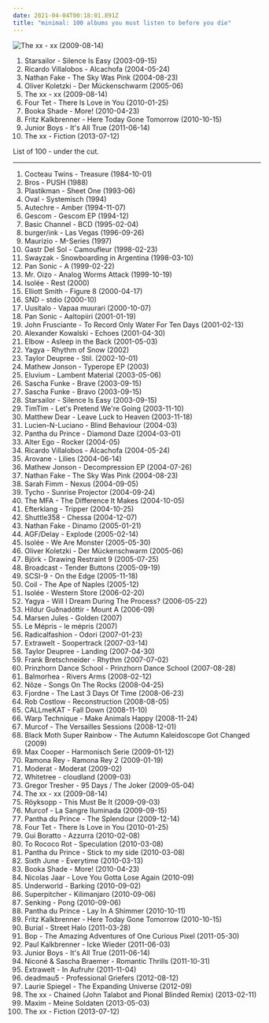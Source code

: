 ```yaml
---
date: 2021-04-04T00:18:01.891Z
title: "minimal: 100 albums you must listen to before you die"
---
```

![The xx - xx (2009-08-14)](http://coverartarchive.org/release/2d9f9aac-1884-3939-a3b7-01437151e495/7167631451-500.jpg "The xx - xx (2009-08-14)")
<ol class="albums">
<li data-cover="https://img.discogs.com/-mn5m6C8PS1GcbLRs7crnsvmqq0=/fit-in/600x600/filters:strip_icc():format(jpeg):mode_rgb():quality(90)/discogs-images/R-7098914-1433699223-2052.jpeg.jpg" data-tags="britpop, indie rock" role="button">Starsailor - Silence Is Easy (2003-09-15)</li>
<li data-cover="http://coverartarchive.org/release/1d2e508d-a47c-4c8d-b030-93f08b9dd5aa/28509218674-500.jpg" data-tags="minimal, minimal techno" role="button">Ricardo Villalobos - Alcachofa (2004-05-24)</li>
<li data-cover="https://via.placeholder.com/450" data-tags="minimal" role="button">Nathan Fake - The Sky Was Pink (2004-08-23)</li>
<li data-cover="https://img.discogs.com/S688Ot5CeRqIzeqt6V21COEqC2g=/fit-in/600x600/filters:strip_icc():format(jpeg):mode_rgb():quality(90)/discogs-images/R-12557676-1537612593-3353.jpeg.jpg" data-tags="electronic, techno, minimal" role="button">Oliver Koletzki - Der Mückenschwarm (2005-06)</li>
<li data-cover="http://coverartarchive.org/release/2d9f9aac-1884-3939-a3b7-01437151e495/7167631451-500.jpg" data-tags="indie" role="button">The xx - xx (2009-08-14)</li>
<li data-cover="http://coverartarchive.org/release/8b2abdde-9acb-44dd-84de-42592224123a/21122160818-500.jpg" data-tags="idm, electronic" role="button">Four Tet - There Is Love in You (2010-01-25)</li>
<li data-cover="http://coverartarchive.org/release/f94c8e34-1c57-4f83-b6bb-f1095aee51f7/12501105197-500.jpg" data-tags="techno, minimal, electronic" role="button">Booka Shade - More! (2010-04-23)</li>
<li data-cover="http://coverartarchive.org/release/8aa7e7a2-d6f1-4627-83d7-4ab7b9a63dcc/4931837965-500.jpg" data-tags="minimal" role="button">Fritz Kalkbrenner - Here Today Gone Tomorrow (2010-10-15)</li>
<li data-cover="https://img.discogs.com/z9f81NG8CjM29-HgnG9nFV63g-c=/fit-in/600x600/filters:strip_icc():format(jpeg):mode_rgb():quality(90)/discogs-images/R-9861750-1487608973-7636.jpeg.jpg" data-tags="chillout, electronic, electropop, indie, indie electronic, indietronica, minimal, canadian, synthpop, alternative dance, synth-pop, domino, stealth, de cumparat" role="button">Junior Boys - It's All True (2011-06-14)</li>
<li data-cover="http://coverartarchive.org/release/910f52ac-6f28-4ea3-9946-c10526357f18/24086155537-500.jpg" data-tags="electronic, indie, alternative, indie pop, indie rock, post-punk, minimal, dream pop, lush, minimal pop" role="button">The xx - Fiction (2013-07-12)</li>
</ol>
List of 100 - under the cut.
<!-- more -->

_________________

<ol class="albums">
<li data-cover="http://coverartarchive.org/release/bc6dee20-448c-387d-8eb4-a7cb737ae1b7/23441368012-500.jpg" data-tags="dream pop" role="button">
Cocteau Twins - Treasure (1984-10-01)
</li>
<li data-cover="http://coverartarchive.org/release/b993ef7e-4e23-4b11-adbb-dfe99bb1f0de/1958696627-500.jpg" data-tags="electro, minimal, deep mix" role="button">
Bros - PUSH (1988)
</li>
<li data-cover="http://coverartarchive.org/release/816ab068-a4c6-4446-a1cd-9410c83bb6fc/16199660228-500.jpg" data-tags="techno, minimal" role="button">
Plastikman - Sheet One (1993-06)
</li>
<li data-cover="http://coverartarchive.org/release/2e728075-e9fc-49e3-bd01-5a8f37de464a/6485162992-500.jpg" data-tags="ambient, minimal, emd, electronic, experimental" role="button">
Oval - Systemisch (1994)
</li>
<li data-cover="https://via.placeholder.com/450" data-tags="idm, ambient, electronic" role="button">
Autechre - Amber (1994-11-07)
</li>
<li data-cover="http://coverartarchive.org/release/a0197c94-5f06-39fa-a69a-470c5101c186/16747762348-500.jpg" data-tags="electronic, electronica, experimental, minimal, idm, 90s, glitch, ambient techno, skam, n01s3 n k00l" role="button">
Gescom - Gescom EP (1994-12)
</li>
<li data-cover="http://coverartarchive.org/release/56a05885-5961-3073-ba52-73821983c2e5/21512115727-500.jpg" data-tags="techno, minimal" role="button">
Basic Channel - BCD (1995-02-04)
</li>
<li data-cover="https://img.discogs.com/z_fDluWrQD3TARDlaoI77uCIqYs=/fit-in/600x600/filters:strip_icc():format(jpeg):mode_rgb():quality(90)/discogs-images/R-33417-1505062131-3293.jpeg.jpg" data-tags="electronic, dub, techno, minimal, cologne, music i want to check out" role="button">
burger/ink - Las Vegas (1996-09-26)
</li>
<li data-cover="http://coverartarchive.org/release/331650e4-4d36-4f8e-ad3f-f7180799b303/14633049903-500.jpg" data-tags="techno, minimal" role="button">
Maurizio - M-Series (1997)
</li>
<li data-cover="https://img.discogs.com/mChrEU4wn1jn11ewNOFPvpZ5joI=/fit-in/500x518/filters:strip_icc():format(jpeg):mode_rgb():quality(90)/discogs-images/R-1495118-1398677026-9915.jpeg.jpg" data-tags="minimal, perfection, grapefruits and limes" role="button">
Gastr Del Sol - Camoufleur (1998-02-23)
</li>
<li data-cover="http://coverartarchive.org/release/86df032d-421a-49c1-9331-ce9e7d38a495/4524836394-500.jpg" data-tags="electronic, techno, minimal" role="button">
Swayzak - Snowboarding in Argentina (1998-03-10)
</li>
<li data-cover="https://img.discogs.com/2zys5pHdlw_dX5EToQOlug768FM=/fit-in/600x600/filters:strip_icc():format(jpeg):mode_rgb():quality(90)/discogs-images/R-1452191-1407063711-3592.jpeg.jpg" data-tags="electronic, minimal" role="button">
Pan Sonic - A (1999-02-22)
</li>
<li data-cover="http://coverartarchive.org/release/97d6229b-be51-434b-96d5-53579cf27952/20372962851-500.jpg" data-tags="electronic, electro" role="button">
Mr. Oizo - Analog Worms Attack (1999-10-19)
</li>
<li data-cover="https://img.discogs.com/z5rTtWuqysDNQVfcqLtrPNt05mg=/fit-in/600x579/filters:strip_icc():format(jpeg):mode_rgb():quality(90)/discogs-images/R-6439-1563439630-1030.jpeg.jpg" data-tags="minimal" role="button">
Isolée - Rest (2000)
</li>
<li data-cover="http://coverartarchive.org/release/8bc521b4-57af-4b4c-88a1-ad214c9c6516/9560550155-500.jpg" data-tags="singer-songwriter, indie" role="button">
Elliott Smith - Figure 8 (2000-04-17)
</li>
<li data-cover="http://coverartarchive.org/release/eebc9746-51a6-4877-9cff-f932fecadd9e/28585007866-500.jpg" data-tags="minimal" role="button">
SND - stdio (2000-10)
</li>
<li data-cover="http://coverartarchive.org/release/d6e0508a-98ee-4b11-86e3-951d8ef77480/19860844363-500.jpg" data-tags="electronica, experimental, minimal, glitch, basic channel, listen, luomo, uusitalo, vladislav delay, nice nait, swayzak, moje nice, vladel" role="button">
Uusitalo - Vapaa muurari (2000-10-07)
</li>
<li data-cover="https://via.placeholder.com/450" data-tags="minimal, electronic" role="button">
Pan Sonic - Aaltopiiri (2001-01-19)
</li>
<li data-cover="http://coverartarchive.org/release/d5f20f95-7347-4479-97e4-57046bc24d00/20385600250-500.jpg" data-tags="alternative, rock" role="button">
John Frusciante - To Record Only Water For Ten Days (2001-02-13)
</li>
<li data-cover="https://via.placeholder.com/450" data-tags="minimal" role="button">
Alexander Kowalski - Echoes (2001-04-30)
</li>
<li data-cover="https://via.placeholder.com/450" data-tags="alternative" role="button">
Elbow - Asleep in the Back (2001-05-03)
</li>
<li data-cover="http://coverartarchive.org/release/cf6af256-9114-452c-a699-f7103285cbfc/11692310343-500.jpg" data-tags="ambient, minimal, winter" role="button">
Yagya - Rhythm of Snow (2002)
</li>
<li data-cover="https://via.placeholder.com/450" data-tags="ambient, minimal, glitch" role="button">
Taylor Deupree - Stil. (2002-10-01)
</li>
<li data-cover="https://img.discogs.com/VVnJyRH27Hsh2X6Tb-lf_72Tyaw=/fit-in/600x604/filters:strip_icc():format(jpeg):mode_rgb():quality(90)/discogs-images/R-6329619-1416611959-9411.jpeg.jpg" data-tags="tech house, minimal, rhytmer" role="button">
Mathew Jonson - Typerope EP (2003)
</li>
<li data-cover="http://coverartarchive.org/release/0a37bee7-e8bc-4902-bcd9-b99efd7b5d58/21530586130-500.jpg" data-tags="ambient" role="button">
Eluvium - Lambent Material (2003-05-06)
</li>
<li data-cover="http://coverartarchive.org/release/cf65bb70-26e0-4d31-9159-1783113f54e6/4932217848-500.jpg" data-tags="electronic, techno, minimal" role="button">
Sascha Funke - Brave (2003-09-15)
</li>
<li data-cover="https://img.discogs.com/1Y7Mz0peASoouiR_LWTaREIRKiQ=/fit-in/600x593/filters:strip_icc():format(jpeg):mode_rgb():quality(90)/discogs-images/R-42296-1294263771.jpeg.jpg" data-tags="minimal" role="button">
Sascha Funke - Bravo (2003-09-15)
</li>
<li data-cover="https://img.discogs.com/-mn5m6C8PS1GcbLRs7crnsvmqq0=/fit-in/600x600/filters:strip_icc():format(jpeg):mode_rgb():quality(90)/discogs-images/R-7098914-1433699223-2052.jpeg.jpg" data-tags="britpop, indie rock" role="button">
Starsailor - Silence Is Easy (2003-09-15)
</li>
<li data-cover="https://img.discogs.com/C-l1-NaIBe65hdXXPEbI38KiOuI=/fit-in/170x170/filters:strip_icc():format(jpeg):mode_rgb():quality(90)/discogs-images/R-207492-001.gif.jpg" data-tags="electronic, experimental, minimal, bpitch control, german, horstaxe" role="button">
TimTim - Let's Pretend We're Going (2003-11-10)
</li>
<li data-cover="http://coverartarchive.org/release/ab33d59d-8e92-4487-8635-6a00f2549062/7729589344-500.jpg" data-tags="minimal" role="button">
Matthew Dear - Leave Luck to Heaven (2003-11-18)
</li>
<li data-cover="https://via.placeholder.com/450" data-tags="minimal" role="button">
Lucien-N-Luciano - Blind Behaviour (2004-03)
</li>
<li data-cover="http://coverartarchive.org/release/478690fd-b802-4914-98ee-34536d28b377/23900060841-500.jpg" data-tags="electronic, techno, minimal, minimal techno" role="button">
Pantha du Prince - Diamond Daze (2004-03-01)
</li>
<li data-cover="https://img.discogs.com/mpF_Ox1Zzq43TumBN10EeSVTdA8=/fit-in/600x600/filters:strip_icc():format(jpeg):mode_rgb():quality(90)/discogs-images/R-1903546-1251349765.jpeg.jpg" data-tags="electronic, minimal, 00s, things i need to discover" role="button">
Alter Ego - Rocker (2004-05)
</li>
<li data-cover="http://coverartarchive.org/release/1d2e508d-a47c-4c8d-b030-93f08b9dd5aa/28509218674-500.jpg" data-tags="minimal, minimal techno" role="button">
Ricardo Villalobos - Alcachofa (2004-05-24)
</li>
<li data-cover="http://coverartarchive.org/release/8ddc1268-5d8c-4ef6-a15b-8c0d2a8f5456/5492614802-500.jpg" data-tags="ambient, idm" role="button">
Arovane - Lilies (2004-06-14)
</li>
<li data-cover="https://via.placeholder.com/450" data-tags="minimal" role="button">
Mathew Jonson - Decompression EP (2004-07-26)
</li>
<li data-cover="https://via.placeholder.com/450" data-tags="minimal" role="button">
Nathan Fake - The Sky Was Pink (2004-08-23)
</li>
<li data-cover="https://img.discogs.com/CsLDbhLLpzaPlBwqw6hnnjkqAxY=/fit-in/600x600/filters:strip_icc():format(jpeg):mode_rgb():quality(90)/discogs-images/R-17513299-1613874623-1281.jpeg.jpg" data-tags="chillout, electronic, minimal" role="button">
Sarah Fimm - Nexus (2004-09-05)
</li>
<li data-cover="http://coverartarchive.org/release/dde87d49-f100-40dc-bec3-8006175ab230/3404861634-500.jpg" data-tags="electronic" role="button">
Tycho - Sunrise Projector (2004-09-24)
</li>
<li data-cover="https://img.discogs.com/IsuWdDBEGrLH01Y0KGazq5poxsQ=/fit-in/600x594/filters:strip_icc():format(jpeg):mode_rgb():quality(90)/discogs-images/R-2423757-1505949892-1829.jpeg.jpg" data-tags="chillout, electronic, house, minimal, schmitz wellen, mdmadam" role="button">
The MFA - The Difference It Makes (2004-10-05)
</li>
<li data-cover="https://via.placeholder.com/450" data-tags="post-rock, electronic" role="button">
Efterklang - Tripper (2004-10-25)
</li>
<li data-cover="http://coverartarchive.org/release/9ebe5dbf-c5c8-4a3b-b064-c4aa9bd73cbb/1892845713-500.jpg" data-tags="electronic, ambient, experimental, usa, minimal, glitch" role="button">
Shuttle358 - Chessa (2004-12-07)
</li>
<li data-cover="https://img.discogs.com/KJBLrqEipp_HNEwxJn9buNvHNUw=/fit-in/600x600/filters:strip_icc():format(jpeg):mode_rgb():quality(90)/discogs-images/R-8102403-1455187160-8225.jpeg.jpg" data-tags="electronic, minimal, minimal techno, traum schallplatten" role="button">
Nathan Fake - Dinamo (2005-01-21)
</li>
<li data-cover="http://coverartarchive.org/release/fe110d50-71d2-47ca-8101-56f07d07fb66/15671147481-500.jpg" data-tags="minimal" role="button">
AGF/Delay - Explode (2005-02-14)
</li>
<li data-cover="https://img.discogs.com/miSQF1ZEr8MuVJ4BUikC7w0adAM=/fit-in/600x597/filters:strip_icc():format(jpeg):mode_rgb():quality(90)/discogs-images/R-458743-1504905798-8860.jpeg.jpg" data-tags="electronic, minimal" role="button">
Isolée - We Are Monster (2005-05-30)
</li>
<li data-cover="https://img.discogs.com/S688Ot5CeRqIzeqt6V21COEqC2g=/fit-in/600x600/filters:strip_icc():format(jpeg):mode_rgb():quality(90)/discogs-images/R-12557676-1537612593-3353.jpeg.jpg" data-tags="electronic, techno, minimal" role="button">
Oliver Koletzki - Der Mückenschwarm (2005-06)
</li>
<li data-cover="http://coverartarchive.org/release/22a23fb5-dad5-42d3-b90f-98a7834c0fae/8147320447-500.jpg" data-tags="soundtrack, experimental, psychedelic, 2005, avant-garde" role="button">
Björk - Drawing Restraint 9 (2005-07-25)
</li>
<li data-cover="https://img.discogs.com/07m2E8SxQSIU6Yjk-ywreYIoorY=/fit-in/600x595/filters:strip_icc():format(jpeg):mode_rgb():quality(90)/discogs-images/R-13590540-1557078423-1511.jpeg.jpg" data-tags="indie, electronic, psychedelic, dream pop, warp" role="button">
Broadcast - Tender Buttons (2005-09-19)
</li>
<li data-cover="http://coverartarchive.org/release/77bb8829-bcce-4031-99f9-fb6162aecc50/3556414838-500.jpg" data-tags="electronic, minimal" role="button">
SCSI-9 - On the Edge (2005-11-18)
</li>
<li data-cover="http://coverartarchive.org/release/be5cc59e-366c-4354-943c-11b8b24c9a31/4847115971-500.jpg" data-tags="experimental, electronic, ambient, 2005, dark ambient, industrial" role="button">
Coil - The Ape of Naples (2005-12)
</li>
<li data-cover="http://coverartarchive.org/release/4e36637c-a846-4e86-b6b1-c86f9359b85e/23900597985-500.jpg" data-tags="electronica, experimental, downtempo, electro, techno, tech house, minimal, glitchy, microhouse, emusic, armchair techno, saturday halften, moonroof, akrazia" role="button">
Isolée - Western Store (2006-02-20)
</li>
<li data-cover="http://coverartarchive.org/release/3e5d6307-4f35-4801-a99b-b7c901d1941d/12865034797-500.jpg" data-tags="ambient, minimal, techno" role="button">
Yagya - Will I Dream During The Process? (2006-05-22)
</li>
<li data-cover="https://via.placeholder.com/450" data-tags="instrumental, minimal, cello, contemporary classical, iceland" role="button">
Hildur Guðnadóttir - Mount A (2006-09)
</li>
<li data-cover="https://via.placeholder.com/450" data-tags="ambient, minimal" role="button">
Marsen Jules - Golden (2007)
</li>
<li data-cover="https://via.placeholder.com/450" data-tags="ambient, piano, minimal" role="button">
Le Mépris - le mépris (2007)
</li>
<li data-cover="https://img.discogs.com/MywDPaxuVQ3uvAGl0r1u0ZbC49w=/fit-in/600x600/filters:strip_icc():format(jpeg):mode_rgb():quality(90)/discogs-images/R-6934510-1429868260-2205.jpeg.jpg" data-tags="electronic, instrumental, ambient, piano, minimal, contemporary classic, check it out later" role="button">
Radicalfashion - Odori (2007-01-23)
</li>
<li data-cover="https://img.discogs.com/bY-m83uV6RlhVdayY4vVROI8bAU=/fit-in/600x589/filters:strip_icc():format(jpeg):mode_rgb():quality(90)/discogs-images/R-963490-1178296553.jpeg.jpg" data-tags="electronic, electro, techno, minimal, minimal techno, progressive" role="button">
Extrawelt - Soopertrack (2007-03-14)
</li>
<li data-cover="https://via.placeholder.com/450" data-tags="ambient, minimal" role="button">
Taylor Deupree - Landing (2007-04-30)
</li>
<li data-cover="http://coverartarchive.org/release/041f224b-6030-4e55-b1df-32e168aef381/4514687809-500.jpg" data-tags="raster-noton, minimal, glitch" role="button">
Frank Bretschneider - Rhythm (2007-07-02)
</li>
<li data-cover="https://via.placeholder.com/450" data-tags="punk, lo-fi, post-punk, minimal, post punk, 2 s34rch, of special note, p4nk7" role="button">
Prinzhorn Dance School - Prinzhorn Dance School (2007-08-28)
</li>
<li data-cover="http://coverartarchive.org/release/7595a6c9-7ae5-4dc3-b9d1-c96f1a928f45/11979030393-500.jpg" data-tags="post-rock, piano, instrumental, ambient" role="button">
Balmorhea - Rivers Arms (2008-02-12)
</li>
<li data-cover="http://coverartarchive.org/release/8cb378a3-124f-4213-be5d-eebda83d05d4/15635845028-500.jpg" data-tags="electronic, minimal, get physical, my virtual music shelf, nasmy" role="button">
Nôze - Songs On The Rocks (2008-04-25)
</li>
<li data-cover="https://via.placeholder.com/450" data-tags="ambient, experimental, post-rock, minimal" role="button">
Fjordne - The Last 3 Days Of Time (2008-06-23)
</li>
<li data-cover="https://img.discogs.com/RsxKq3BnSufmc_LMznrPNWUhwU0=/fit-in/600x600/filters:strip_icc():format(jpeg):mode_rgb():quality(90)/discogs-images/R-14007360-1565964833-2172.jpeg.jpg" data-tags="disco, electronic, pop, funk, minimal, bucket, hiv" role="button">
Rob Costlow - Reconstruction (2008-08-05)
</li>
<li data-cover="http://coverartarchive.org/release/28b33345-54d8-4fcc-b332-f7e2f8889d07/6687863238-500.jpg" data-tags="chillout, trip-hop, soul, experimental, minimal, lounge, haunting, freak folk" role="button">
CALLmeKAT - Fall Down (2008-11-10)
</li>
<li data-cover="http://coverartarchive.org/release/81fc7a7b-022a-45b6-affc-849ef995625f/11802271242-500.jpg" data-tags="ambient, dub, minimal, dub techno, check later, elektronic beats" role="button">
Warp Technique - Make Animals Happy (2008-11-24)
</li>
<li data-cover="http://coverartarchive.org/release/d127ac52-bdae-45ed-94b4-b72e805e353f/13277500423-500.jpg" data-tags="electronic, classical, ambient, minimal, spooky, modern classical, minimalist" role="button">
Murcof - The Versailles Sessions (2008-12-01)
</li>
<li data-cover="http://coverartarchive.org/release/74eefeef-5876-4446-a235-841af7f94ef5/5484249667-500.jpg" data-tags="indie, ambient, experimental, acoustic, lo-fi, minimal, rad cult" role="button">
Black Moth Super Rainbow - The Autumn Kaleidoscope Got Changed (2009)
</li>
<li data-cover="https://img.discogs.com/Ybk8O5Z9dS9ella2Ro8eLusdpIg=/fit-in/500x500/filters:strip_icc():format(jpeg):mode_rgb():quality(90)/discogs-images/R-9451174-1480801580-3697.jpeg.jpg" data-tags="electronic, electro, techno, minimal, minimal techno, progressive" role="button">
Max Cooper - Harmonisch Serie (2009-01-12)
</li>
<li data-cover="http://coverartarchive.org/release/a1ea9d04-8557-46d7-9168-ca1435eedd2b/7232247587-500.jpg" data-tags="pop, experimental, techno, minimal, pl, female vocalist, polish, electrosex" role="button">
Ramona Rey - Ramona Rey 2 (2009-01-19)
</li>
<li data-cover="http://coverartarchive.org/release/e74b4ee5-8c1e-44fd-89ca-e680dd568711/1655559415-500.jpg" data-tags="techno, idm" role="button">
Moderat - Moderat (2009-02)
</li>
<li data-cover="http://coverartarchive.org/release/c8d06c97-0949-4492-add2-94690788d876/3087710329-500.jpg" data-tags="ambient, minimal, luisterpaal, i luv" role="button">
Whitetree - cloudland (2009-03)
</li>
<li data-cover="https://via.placeholder.com/450" data-tags="tech house, minimal" role="button">
Gregor Tresher - 95 Days / The Joker (2009-05-04)
</li>
<li data-cover="http://coverartarchive.org/release/2d9f9aac-1884-3939-a3b7-01437151e495/7167631451-500.jpg" data-tags="indie" role="button">
The xx - xx (2009-08-14)
</li>
<li data-cover="https://img.discogs.com/fRbYrNSqfm1W7aha5OzSppbdsjU=/fit-in/600x600/filters:strip_icc():format(jpeg):mode_rgb():quality(90)/discogs-images/R-5218197-1387805715-6492.jpeg.jpg" data-tags="electronic, electronica, techno, house, minimal, moby, electro-pop, 21st century" role="button">
Röyksopp - This Must Be It (2009-09-03)
</li>
<li data-cover="https://img.discogs.com/vXZZdkWIKVV6UPGAZKj11Pcm9RY=/fit-in/600x532/filters:strip_icc():format(jpeg):mode_rgb():quality(90)/discogs-images/R-2160093-1312204985.jpeg.jpg" data-tags="electronic, electronica, ambient, experimental, downtempo, minimal, minimal techno, abstract, idm, atmospheric, mexico, modern classical, dark ambient" role="button">
Murcof - La Sangre Iluminada (2009-09-15)
</li>
<li data-cover="https://img.discogs.com/RyJ2-Ktqqc1wZiIuQvrtmgRJv3Y=/fit-in/350x350/filters:strip_icc():format(jpeg):mode_rgb():quality(90)/discogs-images/R-2051000-1260964274.jpeg.jpg" data-tags="tech house, minimal" role="button">
Pantha du Prince - The Splendour (2009-12-14)
</li>
<li data-cover="http://coverartarchive.org/release/8b2abdde-9acb-44dd-84de-42592224123a/21122160818-500.jpg" data-tags="idm, electronic" role="button">
Four Tet - There Is Love in You (2010-01-25)
</li>
<li data-cover="https://via.placeholder.com/450" data-tags="electronica, ambient, minimal house, tech house, minimal, minimal techno, idm, progressive house, kompakt, deep house, microhouse, neotrance, minimaltech, galaktika" role="button">
Gui Boratto - Azzurra (2010-02-08)
</li>
<li data-cover="https://img.discogs.com/keJWSkzlBsXfOHVxcV9ZunxdocA=/fit-in/500x500/filters:strip_icc():format(jpeg):mode_rgb():quality(90)/discogs-images/R-2282836-1274293782.jpeg.jpg" data-tags="electronic, minimal, german, clinically romantic" role="button">
To Rococo Rot - Speculation (2010-03-08)
</li>
<li data-cover="https://via.placeholder.com/450" data-tags="house, minimal" role="button">
Pantha du Prince - Stick to my side (2010-03-08)
</li>
<li data-cover="https://via.placeholder.com/450" data-tags="synth pop, minimal, cold wave, minimal wave, genetic music, no emb blanc" role="button">
Sixth June - Everytime (2010-03-13)
</li>
<li data-cover="http://coverartarchive.org/release/f94c8e34-1c57-4f83-b6bb-f1095aee51f7/12501105197-500.jpg" data-tags="techno, minimal, electronic" role="button">
Booka Shade - More! (2010-04-23)
</li>
<li data-cover="http://coverartarchive.org/release/8e4ae230-51e1-436e-9f83-f5b7740f03d4/3472151542-500.jpg" data-tags="electronic, minimal, deep house" role="button">
Nicolas Jaar - Love You Gotta Lose Again (2010-09)
</li>
<li data-cover="http://coverartarchive.org/release/1c4fc093-639d-48a8-8367-eca84c3d098d/21298119895-500.jpg" data-tags="electronic" role="button">
Underworld - Barking (2010-09-02)
</li>
<li data-cover="http://coverartarchive.org/release/e68377f7-c7e4-4e8f-b9c6-e30fe19946bc/15686464830-500.jpg" data-tags="techno, minimal, kompakt" role="button">
Superpitcher - Kilimanjaro (2010-09-06)
</li>
<li data-cover="https://img.discogs.com/zLclNqZYIgY3Muy7uJ7MNZZFOSE=/fit-in/600x539/filters:strip_icc():format(jpeg):mode_rgb():quality(90)/discogs-images/R-2436099-1284607024.jpeg.jpg" data-tags="electronic, minimal, german, clinically romantic, achingly intelligent" role="button">
Senking - Pong (2010-09-06)
</li>
<li data-cover="http://coverartarchive.org/release/23d3a905-e585-48d3-9fdb-18a1d53ba07b/4422034059-500.jpg" data-tags="minimal, idm" role="button">
Pantha du Prince - Lay In A Shimmer (2010-10-11)
</li>
<li data-cover="http://coverartarchive.org/release/8aa7e7a2-d6f1-4627-83d7-4ab7b9a63dcc/4931837965-500.jpg" data-tags="minimal" role="button">
Fritz Kalkbrenner - Here Today Gone Tomorrow (2010-10-15)
</li>
<li data-cover="http://coverartarchive.org/release/165ac34b-6b79-48cb-9d14-cb92775cdef9/1348809060-500.jpg" data-tags="dubstep" role="button">
Burial - Street Halo (2011-03-28)
</li>
<li data-cover="https://via.placeholder.com/450" data-tags="ambient, minimal, glitch, atmospheric, drum and bass, atmospheric drum and bass, minimal drum and bass, microfunk" role="button">
Bop - The Amazing Adventures of One Curious Pixel (2011-05-30)
</li>
<li data-cover="http://coverartarchive.org/release/dea95d67-cf54-472c-807e-55c7d03b436a/2178302965-500.jpg" data-tags="minimal" role="button">
Paul Kalkbrenner - Icke Wieder (2011-06-03)
</li>
<li data-cover="https://img.discogs.com/z9f81NG8CjM29-HgnG9nFV63g-c=/fit-in/600x600/filters:strip_icc():format(jpeg):mode_rgb():quality(90)/discogs-images/R-9861750-1487608973-7636.jpeg.jpg" data-tags="chillout, electronic, electropop, indie, indie electronic, indietronica, minimal, canadian, synthpop, alternative dance, synth-pop, domino, stealth, de cumparat" role="button">
Junior Boys - It's All True (2011-06-14)
</li>
<li data-cover="http://coverartarchive.org/release/580f7002-4718-4dd9-8bdc-6bf49248bb57/2088223186-500.jpg" data-tags="chillout, electronic, electro, techno, minimal, deep house" role="button">
Niconé & Sascha Braemer - Romantic Thrills (2011-10-31)
</li>
<li data-cover="http://coverartarchive.org/release/01d3df2a-0aab-4af7-bcaa-86c1f58d6a84/3988645001-500.jpg" data-tags="electronic, electronica, techno, minimal, minimal techno" role="button">
Extrawelt - In Aufruhr (2011-11-04)
</li>
<li data-cover="https://img.discogs.com/avjig8JcLHDp1vNFU0O50laLWbw=/fit-in/600x602/filters:strip_icc():format(jpeg):mode_rgb():quality(90)/discogs-images/R-917480-1319824326.jpeg.jpg" data-tags="electronic, techno, house, electro house, minimal, progressive house" role="button">
deadmau5 - Professional Griefers (2012-08-12)
</li>
<li data-cover="http://coverartarchive.org/release/2e4559c2-0370-4b88-8549-e9be7cce922a/27807360410-500.jpg" data-tags="electronic, minimal" role="button">
Laurie Spiegel - The Expanding Universe (2012-09)
</li>
<li data-cover="http://coverartarchive.org/release/d39d562c-393d-4efb-898d-bee5fddfba8d/5314025586-500.jpg" data-tags="electronic, indie, alternative, indie rock, post-punk, minimal, dream pop, lush, minimal pop" role="button">
The xx - Chained (John Talabot and Pional Blinded Remix) (2013-02-11)
</li>
<li data-cover="http://coverartarchive.org/release/ba581143-4aff-4df0-a429-9e765ddc2840/4163684020-500.jpg" data-tags="soundtrack, electronic, electronica, trip-hop, electropop, indie, hip hop, pop, chill, rock, soul, punk, alternative, alternative rock, reggae, folk, rap, indie pop, indie rock, electroclash, female vocalists, downtempo, dub, singer-songwriter, electro, dance, new wave, funk, house, minimal, canadian, idm, guitar, drum, bass, germany, atmospheric, deutsch, punk rock, deutschrock, dnb, german, dancehall, elektro, berlin, deutschpunk, liedermacher, indietronic, deutschrap, dub step, deutsch pop, cola, rockstars, drum and base, german artists, german rap, star, liebe, chillhouse, singel, peter fox, gitarre, electronic hip-hop, synthie, rostock, helden, liebeskummer, geschichte, wir sind helden, herz, tanzen, rockmusik, gesang, augen, ich und ich, aggropop, sucht, anders, liebeslieder, stimmung, micha, durchdrehen, tierpark, underscrobbled, soundtrack meines lebens, die kranken schwestern, nihao, maat, nur mit dir, erinnnerungen, chillaholic, micha maat, der moment, augensex, die stille der nacht, hollywood in germany, the geek" role="button">
Maxim - Meine Soldaten (2013-05-03)
</li>
<li data-cover="http://coverartarchive.org/release/910f52ac-6f28-4ea3-9946-c10526357f18/24086155537-500.jpg" data-tags="electronic, indie, alternative, indie pop, indie rock, post-punk, minimal, dream pop, lush, minimal pop" role="button">
The xx - Fiction (2013-07-12)
</li>
</ol>